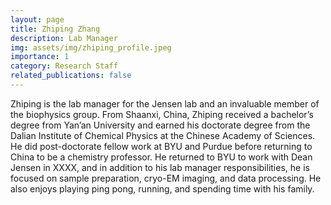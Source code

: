 ```yaml
---
layout: page
title: Zhiping Zhang
description: Lab Manager
img: assets/img/zhiping_profile.jpeg
importance: 1
category: Research Staff
related_publications: false
---
```


Zhiping is the lab manager for the Jensen lab and an invaluable member of the biophysics group. From Shaanxi, China, Zhiping received a bachelor’s degree from Yan’an University and earned his doctorate degree from the Dalian Institute of Chemical Physics at the Chinese Academy of Sciences. He did post-doctorate fellow work at BYU and Purdue before returning to China to be a chemistry professor. He returned to BYU to work with Dean Jensen in XXXX, and in addition to his lab manager responsibilities, he is focused on sample preparation, cryo-EM imaging, and data processing. He also enjoys playing ping pong, running, and spending time with his family. 